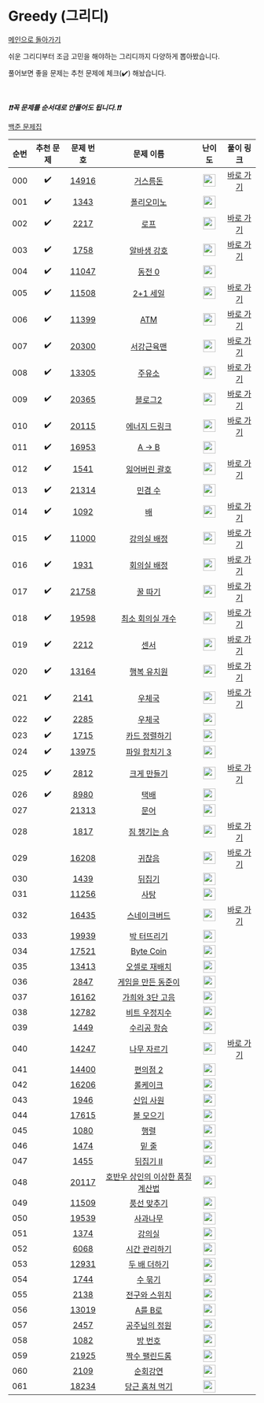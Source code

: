 # Greedy (그리디)

[메인으로 돌아가기](https://github.com/tony9402/baekjoon)

쉬운 그리디부터 조금 고민을 해야하는 그리디까지 다양하게 뽑아봤습니다.

풀어보면 좋을 문제는 추천 문제에 체크(:heavy_check_mark:) 해놨습니다.

<br>

***❗️❗️꼭 문제를 순서대로 안풀어도 됩니다.❗️❗️***

[백준 문제집](https://www.acmicpc.net/workbook/view/6833)


|순번|추천 문제|문제 번호|문제 이름|난이도|풀이 링크|
|:--:|:--:|:--:|:--:|:--:|:--:|
|000|:heavy_check_mark:|<a href="https://www.acmicpc.net/problem/14916" target="_blank">14916</a>|<a href="https://www.acmicpc.net/problem/14916" target="_blank">거스름돈</a>|<img height="25px" width="25px" src="https://static.solved.ac/tier_small/6.svg"/>|<a href="https://github.com/tony9402/algorithm-solutions/tree/main/solutions/baekjoon/14916" target="_blank">바로 가기</a>|
|001|:heavy_check_mark:|<a href="https://www.acmicpc.net/problem/1343" target="_blank">1343</a>|<a href="https://www.acmicpc.net/problem/1343" target="_blank">폴리오미노</a>|<img height="25px" width="25px" src="https://static.solved.ac/tier_small/6.svg"/>||
|002|:heavy_check_mark:|<a href="https://www.acmicpc.net/problem/2217" target="_blank">2217</a>|<a href="https://www.acmicpc.net/problem/2217" target="_blank">로프</a>|<img height="25px" width="25px" src="https://static.solved.ac/tier_small/7.svg"/>|<a href="https://github.com/tony9402/algorithm-solutions/tree/main/solutions/baekjoon/2217" target="_blank">바로 가기</a>|
|003|:heavy_check_mark:|<a href="https://www.acmicpc.net/problem/1758" target="_blank">1758</a>|<a href="https://www.acmicpc.net/problem/1758" target="_blank">알바생 강호</a>|<img height="25px" width="25px" src="https://static.solved.ac/tier_small/7.svg"/>|<a href="https://github.com/tony9402/algorithm-solutions/tree/main/solutions/baekjoon/1758" target="_blank">바로 가기</a>|
|004|:heavy_check_mark:|<a href="https://www.acmicpc.net/problem/11047" target="_blank">11047</a>|<a href="https://www.acmicpc.net/problem/11047" target="_blank">동전 0</a>|<img height="25px" width="25px" src="https://static.solved.ac/tier_small/7.svg"/>||
|005|:heavy_check_mark:|<a href="https://www.acmicpc.net/problem/11508" target="_blank">11508</a>|<a href="https://www.acmicpc.net/problem/11508" target="_blank">2+1 세일</a>|<img height="25px" width="25px" src="https://static.solved.ac/tier_small/7.svg"/>|<a href="https://github.com/tony9402/algorithm-solutions/tree/main/solutions/baekjoon/11508" target="_blank">바로 가기</a>|
|006|:heavy_check_mark:|<a href="https://www.acmicpc.net/problem/11399" target="_blank">11399</a>|<a href="https://www.acmicpc.net/problem/11399" target="_blank">ATM</a>|<img height="25px" width="25px" src="https://static.solved.ac/tier_small/7.svg"/>|<a href="https://github.com/tony9402/algorithm-solutions/tree/main/solutions/baekjoon/11399" target="_blank">바로 가기</a>|
|007|:heavy_check_mark:|<a href="https://www.acmicpc.net/problem/20300" target="_blank">20300</a>|<a href="https://www.acmicpc.net/problem/20300" target="_blank">서강근육맨</a>|<img height="25px" width="25px" src="https://static.solved.ac/tier_small/8.svg"/>|<a href="https://github.com/tony9402/algorithm-solutions/tree/main/solutions/baekjoon/20300" target="_blank">바로 가기</a>|
|008|:heavy_check_mark:|<a href="https://www.acmicpc.net/problem/13305" target="_blank">13305</a>|<a href="https://www.acmicpc.net/problem/13305" target="_blank">주유소</a>|<img height="25px" width="25px" src="https://static.solved.ac/tier_small/8.svg"/>|<a href="https://github.com/tony9402/algorithm-solutions/tree/main/solutions/baekjoon/13305" target="_blank">바로 가기</a>|
|009|:heavy_check_mark:|<a href="https://www.acmicpc.net/problem/20365" target="_blank">20365</a>|<a href="https://www.acmicpc.net/problem/20365" target="_blank">블로그2</a>|<img height="25px" width="25px" src="https://static.solved.ac/tier_small/8.svg"/>|<a href="https://github.com/tony9402/algorithm-solutions/tree/main/solutions/baekjoon/20365" target="_blank">바로 가기</a>|
|010|:heavy_check_mark:|<a href="https://www.acmicpc.net/problem/20115" target="_blank">20115</a>|<a href="https://www.acmicpc.net/problem/20115" target="_blank">에너지 드링크</a>|<img height="25px" width="25px" src="https://static.solved.ac/tier_small/8.svg"/>|<a href="https://github.com/tony9402/algorithm-solutions/tree/main/solutions/baekjoon/20115" target="_blank">바로 가기</a>|
|011|:heavy_check_mark:|<a href="https://www.acmicpc.net/problem/16953" target="_blank">16953</a>|<a href="https://www.acmicpc.net/problem/16953" target="_blank">A → B</a>|<img height="25px" width="25px" src="https://static.solved.ac/tier_small/9.svg"/>||
|012|:heavy_check_mark:|<a href="https://www.acmicpc.net/problem/1541" target="_blank">1541</a>|<a href="https://www.acmicpc.net/problem/1541" target="_blank">잃어버린 괄호</a>|<img height="25px" width="25px" src="https://static.solved.ac/tier_small/9.svg"/>|<a href="https://github.com/tony9402/algorithm-solutions/tree/main/solutions/baekjoon/1541" target="_blank">바로 가기</a>|
|013|:heavy_check_mark:|<a href="https://www.acmicpc.net/problem/21314" target="_blank">21314</a>|<a href="https://www.acmicpc.net/problem/21314" target="_blank">민겸 수</a>|<img height="25px" width="25px" src="https://static.solved.ac/tier_small/10.svg"/>||
|014|:heavy_check_mark:|<a href="https://www.acmicpc.net/problem/1092" target="_blank">1092</a>|<a href="https://www.acmicpc.net/problem/1092" target="_blank">배</a>|<img height="25px" width="25px" src="https://static.solved.ac/tier_small/11.svg"/>|<a href="https://github.com/tony9402/algorithm-solutions/tree/main/solutions/baekjoon/1092" target="_blank">바로 가기</a>|
|015|:heavy_check_mark:|<a href="https://www.acmicpc.net/problem/11000" target="_blank">11000</a>|<a href="https://www.acmicpc.net/problem/11000" target="_blank">강의실 배정</a>|<img height="25px" width="25px" src="https://static.solved.ac/tier_small/11.svg"/>|<a href="https://github.com/tony9402/algorithm-solutions/tree/main/solutions/baekjoon/11000" target="_blank">바로 가기</a>|
|016|:heavy_check_mark:|<a href="https://www.acmicpc.net/problem/1931" target="_blank">1931</a>|<a href="https://www.acmicpc.net/problem/1931" target="_blank">회의실 배정</a>|<img height="25px" width="25px" src="https://static.solved.ac/tier_small/11.svg"/>|<a href="https://github.com/tony9402/algorithm-solutions/tree/main/solutions/baekjoon/1931" target="_blank">바로 가기</a>|
|017|:heavy_check_mark:|<a href="https://www.acmicpc.net/problem/21758" target="_blank">21758</a>|<a href="https://www.acmicpc.net/problem/21758" target="_blank">꿀 따기</a>|<img height="25px" width="25px" src="https://static.solved.ac/tier_small/11.svg"/>|<a href="https://github.com/tony9402/algorithm-solutions/tree/main/solutions/baekjoon/21758" target="_blank">바로 가기</a>|
|018|:heavy_check_mark:|<a href="https://www.acmicpc.net/problem/19598" target="_blank">19598</a>|<a href="https://www.acmicpc.net/problem/19598" target="_blank">최소 회의실 개수</a>|<img height="25px" width="25px" src="https://static.solved.ac/tier_small/11.svg"/>|<a href="https://github.com/tony9402/algorithm-solutions/tree/main/solutions/baekjoon/19598" target="_blank">바로 가기</a>|
|019|:heavy_check_mark:|<a href="https://www.acmicpc.net/problem/2212" target="_blank">2212</a>|<a href="https://www.acmicpc.net/problem/2212" target="_blank">센서</a>|<img height="25px" width="25px" src="https://static.solved.ac/tier_small/11.svg"/>|<a href="https://github.com/tony9402/algorithm-solutions/tree/main/solutions/baekjoon/2212" target="_blank">바로 가기</a>|
|020|:heavy_check_mark:|<a href="https://www.acmicpc.net/problem/13164" target="_blank">13164</a>|<a href="https://www.acmicpc.net/problem/13164" target="_blank">행복 유치원</a>|<img height="25px" width="25px" src="https://static.solved.ac/tier_small/11.svg"/>|<a href="https://github.com/tony9402/algorithm-solutions/tree/main/solutions/baekjoon/13164" target="_blank">바로 가기</a>|
|021|:heavy_check_mark:|<a href="https://www.acmicpc.net/problem/2141" target="_blank">2141</a>|<a href="https://www.acmicpc.net/problem/2141" target="_blank">우체국</a>|<img height="25px" width="25px" src="https://static.solved.ac/tier_small/12.svg"/>|<a href="https://github.com/tony9402/algorithm-solutions/tree/main/solutions/baekjoon/2141" target="_blank">바로 가기</a>|
|022|:heavy_check_mark:|<a href="https://www.acmicpc.net/problem/2285" target="_blank">2285</a>|<a href="https://www.acmicpc.net/problem/2285" target="_blank">우체국</a>|<img height="25px" width="25px" src="https://static.solved.ac/tier_small/12.svg"/>||
|023|:heavy_check_mark:|<a href="https://www.acmicpc.net/problem/1715" target="_blank">1715</a>|<a href="https://www.acmicpc.net/problem/1715" target="_blank">카드 정렬하기</a>|<img height="25px" width="25px" src="https://static.solved.ac/tier_small/12.svg"/>||
|024|:heavy_check_mark:|<a href="https://www.acmicpc.net/problem/13975" target="_blank">13975</a>|<a href="https://www.acmicpc.net/problem/13975" target="_blank">파일 합치기 3</a>|<img height="25px" width="25px" src="https://static.solved.ac/tier_small/12.svg"/>||
|025|:heavy_check_mark:|<a href="https://www.acmicpc.net/problem/2812" target="_blank">2812</a>|<a href="https://www.acmicpc.net/problem/2812" target="_blank">크게 만들기</a>|<img height="25px" width="25px" src="https://static.solved.ac/tier_small/13.svg"/>|<a href="https://github.com/tony9402/algorithm-solutions/tree/main/solutions/baekjoon/2812" target="_blank">바로 가기</a>|
|026|:heavy_check_mark:|<a href="https://www.acmicpc.net/problem/8980" target="_blank">8980</a>|<a href="https://www.acmicpc.net/problem/8980" target="_blank">택배</a>|<img height="25px" width="25px" src="https://static.solved.ac/tier_small/14.svg"/>||
|027||<a href="https://www.acmicpc.net/problem/21313" target="_blank">21313</a>|<a href="https://www.acmicpc.net/problem/21313" target="_blank">문어</a>|<img height="25px" width="25px" src="https://static.solved.ac/tier_small/4.svg"/>||
|028||<a href="https://www.acmicpc.net/problem/1817" target="_blank">1817</a>|<a href="https://www.acmicpc.net/problem/1817" target="_blank">짐 챙기는 숌</a>|<img height="25px" width="25px" src="https://static.solved.ac/tier_small/6.svg"/>|<a href="https://github.com/tony9402/algorithm-solutions/tree/main/solutions/baekjoon/1817" target="_blank">바로 가기</a>|
|029||<a href="https://www.acmicpc.net/problem/16208" target="_blank">16208</a>|<a href="https://www.acmicpc.net/problem/16208" target="_blank">귀찮음</a>|<img height="25px" width="25px" src="https://static.solved.ac/tier_small/6.svg"/>|<a href="https://github.com/tony9402/algorithm-solutions/tree/main/solutions/baekjoon/16208" target="_blank">바로 가기</a>|
|030||<a href="https://www.acmicpc.net/problem/1439" target="_blank">1439</a>|<a href="https://www.acmicpc.net/problem/1439" target="_blank">뒤집기</a>|<img height="25px" width="25px" src="https://static.solved.ac/tier_small/6.svg"/>||
|031||<a href="https://www.acmicpc.net/problem/11256" target="_blank">11256</a>|<a href="https://www.acmicpc.net/problem/11256" target="_blank">사탕</a>|<img height="25px" width="25px" src="https://static.solved.ac/tier_small/6.svg"/>||
|032||<a href="https://www.acmicpc.net/problem/16435" target="_blank">16435</a>|<a href="https://www.acmicpc.net/problem/16435" target="_blank">스네이크버드</a>|<img height="25px" width="25px" src="https://static.solved.ac/tier_small/6.svg"/>|<a href="https://github.com/tony9402/algorithm-solutions/tree/main/solutions/baekjoon/16435" target="_blank">바로 가기</a>|
|033||<a href="https://www.acmicpc.net/problem/19939" target="_blank">19939</a>|<a href="https://www.acmicpc.net/problem/19939" target="_blank">박 터뜨리기</a>|<img height="25px" width="25px" src="https://static.solved.ac/tier_small/7.svg"/>||
|034||<a href="https://www.acmicpc.net/problem/17521" target="_blank">17521</a>|<a href="https://www.acmicpc.net/problem/17521" target="_blank">Byte Coin</a>|<img height="25px" width="25px" src="https://static.solved.ac/tier_small/7.svg"/>||
|035||<a href="https://www.acmicpc.net/problem/13413" target="_blank">13413</a>|<a href="https://www.acmicpc.net/problem/13413" target="_blank">오셀로 재배치</a>|<img height="25px" width="25px" src="https://static.solved.ac/tier_small/7.svg"/>||
|036||<a href="https://www.acmicpc.net/problem/2847" target="_blank">2847</a>|<a href="https://www.acmicpc.net/problem/2847" target="_blank">게임을 만든 동준이</a>|<img height="25px" width="25px" src="https://static.solved.ac/tier_small/7.svg"/>||
|037||<a href="https://www.acmicpc.net/problem/16162" target="_blank">16162</a>|<a href="https://www.acmicpc.net/problem/16162" target="_blank">가희와 3단 고음</a>|<img height="25px" width="25px" src="https://static.solved.ac/tier_small/7.svg"/>||
|038||<a href="https://www.acmicpc.net/problem/12782" target="_blank">12782</a>|<a href="https://www.acmicpc.net/problem/12782" target="_blank">비트 우정지수</a>|<img height="25px" width="25px" src="https://static.solved.ac/tier_small/7.svg"/>||
|039||<a href="https://www.acmicpc.net/problem/1449" target="_blank">1449</a>|<a href="https://www.acmicpc.net/problem/1449" target="_blank">수리공 항승</a>|<img height="25px" width="25px" src="https://static.solved.ac/tier_small/8.svg"/>||
|040||<a href="https://www.acmicpc.net/problem/14247" target="_blank">14247</a>|<a href="https://www.acmicpc.net/problem/14247" target="_blank">나무 자르기</a>|<img height="25px" width="25px" src="https://static.solved.ac/tier_small/9.svg"/>|<a href="https://github.com/tony9402/algorithm-solutions/tree/main/solutions/baekjoon/14247" target="_blank">바로 가기</a>|
|041||<a href="https://www.acmicpc.net/problem/14400" target="_blank">14400</a>|<a href="https://www.acmicpc.net/problem/14400" target="_blank">편의점 2</a>|<img height="25px" width="25px" src="https://static.solved.ac/tier_small/9.svg"/>||
|042||<a href="https://www.acmicpc.net/problem/16206" target="_blank">16206</a>|<a href="https://www.acmicpc.net/problem/16206" target="_blank">롤케이크</a>|<img height="25px" width="25px" src="https://static.solved.ac/tier_small/10.svg"/>||
|043||<a href="https://www.acmicpc.net/problem/1946" target="_blank">1946</a>|<a href="https://www.acmicpc.net/problem/1946" target="_blank">신입 사원</a>|<img height="25px" width="25px" src="https://static.solved.ac/tier_small/10.svg"/>||
|044||<a href="https://www.acmicpc.net/problem/17615" target="_blank">17615</a>|<a href="https://www.acmicpc.net/problem/17615" target="_blank">볼 모으기</a>|<img height="25px" width="25px" src="https://static.solved.ac/tier_small/10.svg"/>||
|045||<a href="https://www.acmicpc.net/problem/1080" target="_blank">1080</a>|<a href="https://www.acmicpc.net/problem/1080" target="_blank">행렬</a>|<img height="25px" width="25px" src="https://static.solved.ac/tier_small/10.svg"/>||
|046||<a href="https://www.acmicpc.net/problem/1474" target="_blank">1474</a>|<a href="https://www.acmicpc.net/problem/1474" target="_blank">밑 줄</a>|<img height="25px" width="25px" src="https://static.solved.ac/tier_small/10.svg"/>||
|047||<a href="https://www.acmicpc.net/problem/1455" target="_blank">1455</a>|<a href="https://www.acmicpc.net/problem/1455" target="_blank">뒤집기 II</a>|<img height="25px" width="25px" src="https://static.solved.ac/tier_small/10.svg"/>||
|048||<a href="https://www.acmicpc.net/problem/20117" target="_blank">20117</a>|<a href="https://www.acmicpc.net/problem/20117" target="_blank">호반우 상인의 이상한 품질 계산법</a>|<img height="25px" width="25px" src="https://static.solved.ac/tier_small/10.svg"/>||
|049||<a href="https://www.acmicpc.net/problem/11509" target="_blank">11509</a>|<a href="https://www.acmicpc.net/problem/11509" target="_blank">풍선 맞추기</a>|<img height="25px" width="25px" src="https://static.solved.ac/tier_small/11.svg"/>||
|050||<a href="https://www.acmicpc.net/problem/19539" target="_blank">19539</a>|<a href="https://www.acmicpc.net/problem/19539" target="_blank">사과나무</a>|<img height="25px" width="25px" src="https://static.solved.ac/tier_small/11.svg"/>||
|051||<a href="https://www.acmicpc.net/problem/1374" target="_blank">1374</a>|<a href="https://www.acmicpc.net/problem/1374" target="_blank">강의실</a>|<img height="25px" width="25px" src="https://static.solved.ac/tier_small/11.svg"/>||
|052||<a href="https://www.acmicpc.net/problem/6068" target="_blank">6068</a>|<a href="https://www.acmicpc.net/problem/6068" target="_blank">시간 관리하기</a>|<img height="25px" width="25px" src="https://static.solved.ac/tier_small/11.svg"/>||
|053||<a href="https://www.acmicpc.net/problem/12931" target="_blank">12931</a>|<a href="https://www.acmicpc.net/problem/12931" target="_blank">두 배 더하기</a>|<img height="25px" width="25px" src="https://static.solved.ac/tier_small/11.svg"/>||
|054||<a href="https://www.acmicpc.net/problem/1744" target="_blank">1744</a>|<a href="https://www.acmicpc.net/problem/1744" target="_blank">수 묶기</a>|<img height="25px" width="25px" src="https://static.solved.ac/tier_small/12.svg"/>||
|055||<a href="https://www.acmicpc.net/problem/2138" target="_blank">2138</a>|<a href="https://www.acmicpc.net/problem/2138" target="_blank">전구와 스위치</a>|<img height="25px" width="25px" src="https://static.solved.ac/tier_small/12.svg"/>||
|056||<a href="https://www.acmicpc.net/problem/13019" target="_blank">13019</a>|<a href="https://www.acmicpc.net/problem/13019" target="_blank">A를 B로</a>|<img height="25px" width="25px" src="https://static.solved.ac/tier_small/12.svg"/>||
|057||<a href="https://www.acmicpc.net/problem/2457" target="_blank">2457</a>|<a href="https://www.acmicpc.net/problem/2457" target="_blank">공주님의 정원</a>|<img height="25px" width="25px" src="https://static.solved.ac/tier_small/13.svg"/>||
|058||<a href="https://www.acmicpc.net/problem/1082" target="_blank">1082</a>|<a href="https://www.acmicpc.net/problem/1082" target="_blank">방 번호</a>|<img height="25px" width="25px" src="https://static.solved.ac/tier_small/13.svg"/>||
|059||<a href="https://www.acmicpc.net/problem/21925" target="_blank">21925</a>|<a href="https://www.acmicpc.net/problem/21925" target="_blank">짝수 팰린드롬</a>|<img height="25px" width="25px" src="https://static.solved.ac/tier_small/13.svg"/>||
|060||<a href="https://www.acmicpc.net/problem/2109" target="_blank">2109</a>|<a href="https://www.acmicpc.net/problem/2109" target="_blank">순회강연</a>|<img height="25px" width="25px" src="https://static.solved.ac/tier_small/13.svg"/>||
|061||<a href="https://www.acmicpc.net/problem/18234" target="_blank">18234</a>|<a href="https://www.acmicpc.net/problem/18234" target="_blank">당근 훔쳐 먹기</a>|<img height="25px" width="25px" src="https://static.solved.ac/tier_small/13.svg"/>||